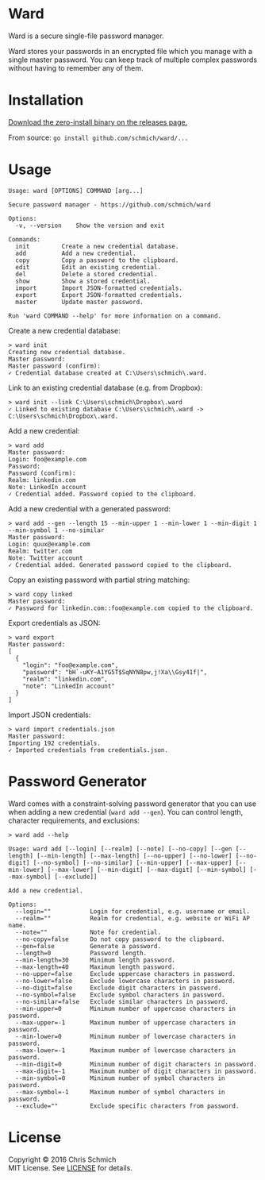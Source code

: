 # Ward

Ward is a secure single-file password manager.

Ward stores your passwords in an encrypted file which you manage with a single master password. You can keep track of multiple complex passwords without having to remember any of them.

# Installation

[Download the zero-install binary on the releases page.](https://github.com/schmich/ward/releases)

From source: `go install github.com/schmich/ward/...`

# Usage

    Usage: ward [OPTIONS] COMMAND [arg...]
    
    Secure password manager - https://github.com/schmich/ward
    
    Options:
      -v, --version    Show the version and exit
    
    Commands:
      init         Create a new credential database.
      add          Add a new credential.
      copy         Copy a password to the clipboard.
      edit         Edit an existing credential.
      del          Delete a stored credential.
      show         Show a stored credential.
      import       Import JSON-formatted credentials.
      export       Export JSON-formatted credentials.
      master       Update master password.
  
    Run 'ward COMMAND --help' for more information on a command.

Create a new credential database:

    > ward init
    Creating new credential database.
    Master password:
    Master password (confirm):
    ✓ Credential database created at C:\Users\schmich\.ward.

Link to an existing credential database (e.g. from Dropbox):

    > ward init --link C:\Users\schmich\Dropbox\.ward
    ✓ Linked to existing database C:\Users\schmich\.ward -> C:\Users\schmich\Dropbox\.ward.

Add a new credential:

    > ward add
    Master password:
    Login: foo@example.com
    Password:
    Password (confirm):
    Realm: linkedin.com
    Note: LinkedIn account
    ✓ Credential added. Password copied to the clipboard.

Add a new credential with a generated password:

    > ward add --gen --length 15 --min-upper 1 --min-lower 1 --min-digit 1 --min-symbol 1 --no-similar
    Master password:
    Login: quux@example.com
    Realm: twitter.com
    Note: Twitter account
    ✓ Credential added. Generated password copied to the clipboard.

Copy an existing password with partial string matching:

    > ward copy linked
    Master password:
    ✓ Password for linkedin.com::foo@example.com copied to the clipboard.

Export credentials as JSON:

    > ward export
    Master password:
    [
      {
        "login": "foo@example.com",
        "password": "bH`-uKY~A1YG5T$SqNYN8pw,j!Xa\\Gsy41f|",
        "realm": "linkedin.com",
        "note": "LinkedIn account"
      }
    ]

Import JSON credentials:

    > ward import credentials.json
    Master password:
    Importing 192 credentials.
    ✓ Imported credentials from credentials.json.

# Password Generator

Ward comes with a constraint-solving password generator that you can use when adding a new credential (`ward add --gen`). You can control length, character requirements, and exclusions:

    > ward add --help
    
    Usage: ward add [--login] [--realm] [--note] [--no-copy] [--gen [--length] [--min-length] [--max-length] [--no-upper] [--no-lower] [--no-digit] [--no-symbol] [--no-similar] [--min-upper] [--max-upper] [--min-lower] [--max-lower] [--min-digit] [--max-digit] [--min-symbol] [--max-symbol] [--exclude]]
    
    Add a new credential.
    
    Options:
      --login=""           Login for credential, e.g. username or email.
      --realm=""           Realm for credential, e.g. website or WiFi AP name.
      --note=""            Note for credential.
      --no-copy=false      Do not copy password to the clipboard.
      --gen=false          Generate a password.
      --length=0           Password length.
      --min-length=30      Minimum length password.
      --max-length=40      Maximum length password.
      --no-upper=false     Exclude uppercase characters in password.
      --no-lower=false     Exclude lowercase characters in password.
      --no-digit=false     Exclude digit characters in password.
      --no-symbol=false    Exclude symbol characters in password.
      --no-similar=false   Exclude similar characters in password.
      --min-upper=0        Minimum number of uppercase characters in password.
      --max-upper=-1       Maximum number of uppercase characters in password.
      --min-lower=0        Minimum number of lowercase characters in password.
      --max-lower=-1       Maximum number of lowercase characters in password.
      --min-digit=0        Minimum number of digit characters in password.
      --max-digit=-1       Maximum number of digit characters in password.
      --min-symbol=0       Minimum number of symbol characters in password.
      --max-symbol=-1      Maximum number of symbol characters in password.
      --exclude=""         Exclude specific characters from password.

# License

Copyright &copy; 2016 Chris Schmich<br>
MIT License. See [LICENSE](LICENSE) for details.
